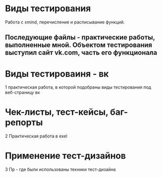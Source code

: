 # Виды тестирования
Работа с xmind, перечисление и расписывание функций.

## Последующие файлы - практические работы, выполненные мной. Объектом тестирования выступил сайт vk.com, часть его функционала
# Виды тестироваиня - вк
1 практическая работа, в которой подобраны виды тестирования под веб-страницу вк
# Чек-листы, тест-кейсы, баг-репорты
2 Практическая работа в exel

# Применение тест-дизайнов
3 Пр - где были использованы техники тест-дизайна
    
